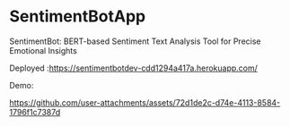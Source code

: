 # SentimentBotApp
SentimentBot: BERT-based Sentiment Text Analysis Tool for Precise Emotional Insights 

Deployed :https://sentimentbotdev-cdd1294a417a.herokuapp.com/

Demo: 

https://github.com/user-attachments/assets/72d1de2c-d74e-4113-8584-1796f1c7387d


